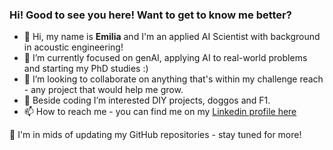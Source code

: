 ### Hi! Good to see you here! Want to get to know me better?
- 👋 Hi, my name is **Emilia** and I'm an applied AI Scientist with background in acoustic engineering!
- 🌱 I’m currently focused on genAI, applying AI to real-world problems and starting my PhD studies :)
- 💞️ I’m looking to collaborate on anything that's within my challenge reach - any project that would help me grow.
- 👀 Beside coding I’m interested DIY projects, doggos and F1. 
- 📫 How to reach me - you can find me on my [Linkedin profile here](https://www.linkedin.com/in/emiliastefanowska/)

🔨 I'm in mids of updating my GitHub repositories - stay tuned for more!
